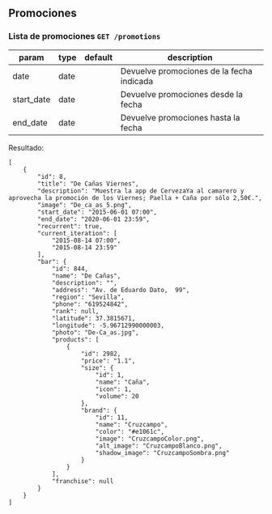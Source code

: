 ## Promociones

### Lista de promociones `GET /promotions`

| param | type | default | description |
| --- | --- | --- | --- |
| date | date | | Devuelve promociones de la fecha indicada |
| start_date | date | | Devuelve promociones desde la fecha |
| end_date | date | | Devuelve promociones hasta la fecha |

Resultado:

    [
        {
            "id": 8,
            "title": "De Cañas Viernes",
            "description": "Muestra la app de CervezaYa al camarero y aprovecha la promoción de los Viernes; Paella + Caña por sólo 2,50€.",
            "image": "De_ca_as_5.png",
            "start_date": "2015-06-01 07:00",
            "end_date": "2020-06-01 23:59",
            "recurrent": true,
            "current_iteration": [
                "2015-08-14 07:00",
                "2015-08-14 23:59"
            ],
            "bar": {
                "id": 844,
                "name": "De Cañas",
                "description": "",
                "address": "Av. de Eduardo Dato,  99",
                "region": "Sevilla",
                "phone": "619524842",
                "rank": null,
                "latitude": 37.3815671,
                "longitude": -5.96712990000003,
                "photo": "De-Ca_as.jpg",
                "products": [
                    {
                        "id": 2982,
                        "price": "1.1",
                        "size": {
                            "id": 1,
                            "name": "Caña",
                            "icon": 1,
                            "volume": 20
                        },
                        "brand": {
                            "id": 11,
                            "name": "Cruzcampo",
                            "color": "#e1061c",
                            "image": "CruzcampoColor.png",
                            "alt_image": "CruzcampoBlanco.png",
                            "shadow_image": "CruzcampoSombra.png"
                        }
                    }
                ],
                "franchise": null
            }
        }
    ]
